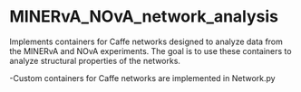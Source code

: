 # MINERvA_NOvA_network_analysis
Implements containers for Caffe networks designed to analyze data from the MINERvA and NOvA experiments. The goal is to use these containers to analyze structural properties of the networks.

-Custom containers for Caffe networks are implemented in Network.py
